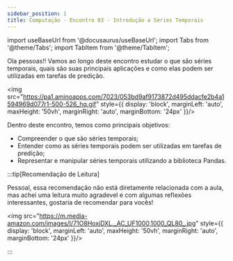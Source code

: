 ```yaml
---
sidebar_position: 1
title: Computação - Encontro 03 - Introdução a Series Temporais
---
```


import useBaseUrl from '@docusaurus/useBaseUrl';
import Tabs from '@theme/Tabs';
import TabItem from '@theme/TabItem';


Ola pessoas!! Vamos ao longo deste encontro estudar o que são séries temporais, quais são suas principais aplicações e como elas podem ser utilizadas em tarefas de predição.

<img src="https://pa1.aminoapps.com/7023/053bd9af9173872d495ddacfe2b4a1594969d077r1-500-526_hq.gif" style={{ display: 'block', marginLeft: 'auto', maxHeight: '50vh', marginRight: 'auto', marginBottom: '24px' }}/>

Dentro deste encontro, temos como principais objetivos:
- Compreender o que são séries temporais;
- Entender como as séries temporais podem ser utilizadas em tarefas de predição;
- Representar e manipular séries temporais utilizando a biblioteca Pandas.

:::tip[Recomendação de Leitura]

Pessoal, essa recomendação não está diretamente relacionada com a aula, mas achei uma leitura muito agradevel e com algumas reflexões interessantes, gostaria de recomendar para vocês!

<img src="https://m.media-amazon.com/images/I/71O8HoxjDXL._AC_UF1000,1000_QL80_.jpg" style={{ display: 'block', marginLeft: 'auto', maxHeight: '50vh', marginRight: 'auto', marginBottom: '24px' }}/>


:::